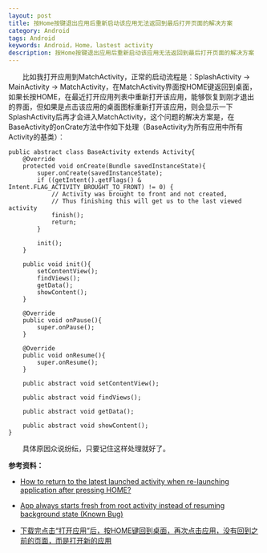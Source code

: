 ```yaml
---
layout: post
title: 按Home按键退出应用后重新启动该应用无法返回到最后打开页面的解决方案
category: Android
tags: Android
keywords: Android，Home，lastest activity
description: 按Home按键退出应用后重新启动该应用无法返回到最后打开页面的解决方案
---
```


&emsp;&emsp;比如我打开应用到MatchActivity，正常的启动流程是：SplashActivity -> MainActivity -> MatchActivity，在MatchActivity界面按HOME键返回到桌面，如果长按HOME，在最近打开应用列表中重新打开该应用，能够恢复到刚才退出的界面，但如果是点击该应用的桌面图标重新打开该应用，则会显示一下SplashActivity后再才会进入MatchActivity，这个问题的解决方案是，在BaseActivity的onCrate方法中作如下处理（BaseActivity为所有应用中所有Activity的基类）：

	public abstract class BaseActivity extends Activity{
		@Override
		protected void onCreate(Bundle savedInstanceState){
			super.onCreate(savedInstanceState);
			if ((getIntent().getFlags() & Intent.FLAG_ACTIVITY_BROUGHT_TO_FRONT) != 0) { 
	            // Activity was brought to front and not created, 
	            // Thus finishing this will get us to the last viewed activity 
	            finish(); 
	            return; 
	        } 
	
			init();
		}
	
		public void init(){
			setContentView();
			findViews();
			getData();
			showContent();
		}
		
		@Override
		public void onPause(){
			super.onPause();
		}
		
		@Override
		public void onResume(){
			super.onResume();
		}
	
		public abstract void setContentView();
	
		public abstract void findViews();
	
		public abstract void getData();
	
		public abstract void showContent();
	}
	
&emsp;&emsp;具体原因众说纷纭，只要记住这样处理就好了。

**参考资料：**

- [How to return to the latest launched activity when re-launching application after pressing HOME?](http://stackoverflow.com/questions/6337217/how-to-return-to-the-latest-launched-activity-when-re-launching-application-afte)

- [App always starts fresh from root activity instead of resuming background state (Known Bug)](http://stackoverflow.com/questions/2280361/app-always-starts-fresh-from-root-activity-instead-of-resuming-background-state)

- [下载完点击“打开应用”后，按HOME键回到桌面，再次点击应用，没有回到之前的页面，而是打开新的应用](http://blog.csdn.net/it_talk/article/details/39368137)